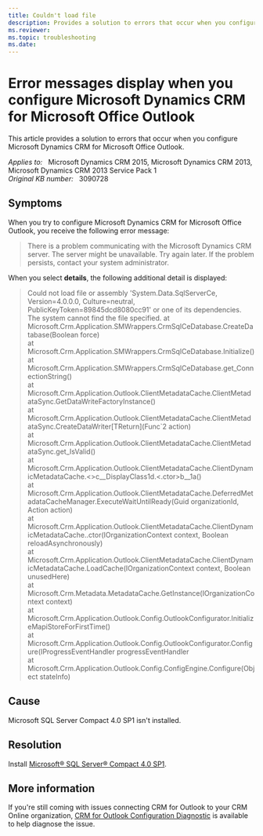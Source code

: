 ```yaml
---
title: Couldn't load file
description: Provides a solution to errors that occur when you configure Microsoft Dynamics CRM for Microsoft Office Outlook.
ms.reviewer: 
ms.topic: troubleshooting
ms.date: 
---
```

# Error messages display when you configure Microsoft Dynamics CRM for Microsoft Office Outlook

This article provides a solution to errors that occur when you configure Microsoft Dynamics CRM for Microsoft Office Outlook.

_Applies to:_ &nbsp; Microsoft Dynamics CRM 2015, Microsoft Dynamics CRM 2013, Microsoft Dynamics CRM 2013 Service Pack 1  
_Original KB number:_ &nbsp; 3090728

## Symptoms

When you try to configure Microsoft Dynamics CRM for Microsoft Office Outlook, you receive the following error message:

> There is a problem communicating with the Microsoft Dynamics CRM server. The server might be unavailable. Try again later. If the problem persists, contact your system administrator.

When you select **details**, the following additional detail is displayed:

> Could not load file or assembly 'System.Data.SqlServerCe, Version=4.0.0.0, Culture=neutral, PublicKeyToken=89845dcd8080cc91' or one of its dependencies. The system cannot find the file specified.    at Microsoft.Crm.Application.SMWrappers.CrmSqlCeDatabase.CreateDatabase(Boolean force)  
   at Microsoft.Crm.Application.SMWrappers.CrmSqlCeDatabase.Initialize()  
   at Microsoft.Crm.Application.SMWrappers.CrmSqlCeDatabase.get_ConnectionString()  
   at Microsoft.Crm.Application.Outlook.ClientMetadataCache.ClientMetadataSync.GetDataWriteFactoryInstance()  
   at Microsoft.Crm.Application.Outlook.ClientMetadataCache.ClientMetadataSync.CreateDataWriter[TReturn](Func\`2 action)  
   at Microsoft.Crm.Application.Outlook.ClientMetadataCache.ClientMetadataSync.get_IsValid()  
   at Microsoft.Crm.Application.Outlook.ClientMetadataCache.ClientDynamicMetadataCache.<>c__DisplayClass1d.<.ctor>b__1a()  
   at Microsoft.Crm.Application.Outlook.ClientMetadataCache.DeferredMetadataCacheManager.ExecuteWaitUntilReady(Guid organizationId, Action action)  
   at Microsoft.Crm.Application.Outlook.ClientMetadataCache.ClientDynamicMetadataCache..ctor(IOrganizationContext context, Boolean reloadAsynchronously)  
   at Microsoft.Crm.Application.Outlook.ClientMetadataCache.ClientDynamicMetadataCache.LoadCache(IOrganizationContext context, Boolean unusedHere)  
   at Microsoft.Crm.Metadata.MetadataCache.GetInstance(IOrganizationContext context)  
   at Microsoft.Crm.Application.Outlook.Config.OutlookConfigurator.InitializeMapiStoreForFirstTime()  
   at Microsoft.Crm.Application.Outlook.Config.OutlookConfigurator.Configure(IProgressEventHandler progressEventHandler  
   at Microsoft.Crm.Application.Outlook.Config.ConfigEngine.Configure(Object stateInfo)

## Cause

Microsoft SQL Server Compact 4.0 SP1 isn't installed.

## Resolution

Install [Microsoft® SQL Server® Compact 4.0 SP1](https://www.microsoft.com/download/details.aspx?id=30709).

## More information

If you're still coming with issues connecting CRM for Outlook to your CRM Online organization, [CRM for Outlook Configuration Diagnostic](https://support.microsoft.com/office/about-the-microsoft-support-and-recovery-assistant-e90bb691-c2a7-4697-a94f-88836856c72f) is available to help diagnose the issue.

